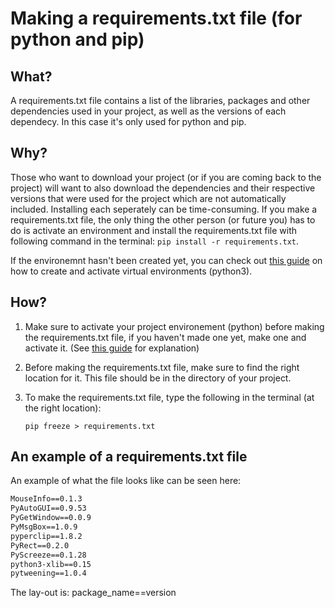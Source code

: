 # Making a requirements.txt file (for python and pip)

## What?
A requirements.txt file contains a list of the libraries, packages and other dependencies used in your project, as well as the versions of each dependecy. 
In this case it's only used for python and pip.

## Why?
Those who want to download your project (or if you are coming back to the project) will want to also download the dependencies 
and their respective versions that were used for the project which are not automatically included. Installing each seperately can be time-consuming. If you make a requirements.txt file, the only thing the other person (or future you) has to do is activate an environment and install the requirements.txt file with following command in the terminal: ```pip install -r requirements.txt```.

If the environemnt hasn't been created yet, you can check out [this guide](/Other/virtualenv.md) on how to create and activate virtual environments (python3).


## How? 
1. Make sure to activate your project environement (python) before making the requirements.txt file, if you haven't made one yet, make one and activate it. (See [this guide](/Other/virtualenv.md) for explanation)
2. Before making the requirements.txt file, make sure to find the right location for it. This file should be in the directory of your project.
3. To make the requirements.txt file, type the following in the terminal (at the right location):
  
   ```pip freeze > requirements.txt```

## An example of a requirements.txt file
An example of what the file looks like can be seen here:

```txt
MouseInfo==0.1.3
PyAutoGUI==0.9.53
PyGetWindow==0.0.9
PyMsgBox==1.0.9
pyperclip==1.8.2
PyRect==0.2.0
PyScreeze==0.1.28
python3-xlib==0.15
pytweening==1.0.4
```
The lay-out is: package_name==version
